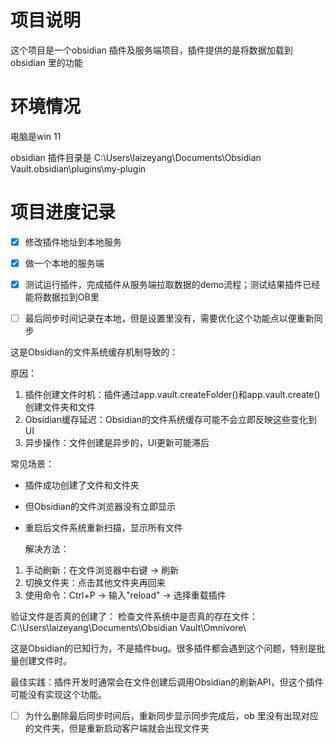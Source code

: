 # 项目说明

这个项目是一个obsidian 插件及服务端项目，插件提供的是将数据加载到obsidian 里的功能

# 环境情况

电脑是win 11

obsidian 插件目录是 C:\Users\laizeyang\Documents\Obsidian Vault\.obsidian\plugins\my-plugin

# 项目进度记录

* [X] 修改插件地址到本地服务
* [X] 做一个本地的服务端
* [X] 测试运行插件，完成插件从服务端拉取数据的demo流程；测试结果插件已经能将数据拉到OB里
* [ ] 最后同步时间记录在本地，但是设置里没有，需要优化这个功能点以便重新同步



 这是Obsidian的文件系统缓存机制导致的：

  原因：

1. 插件创建文件时机：插件通过app.vault.createFolder()和app.vault.create()创建文件夹和文件
2. Obsidian缓存延迟：Obsidian的文件系统缓存可能不会立即反映这些变化到UI
3. 异步操作：文件创建是异步的，UI更新可能滞后

  常见场景：

- 插件成功创建了文件和文件夹
- 但Obsidian的文件浏览器没有立即显示
- 重启后文件系统重新扫描，显示所有文件

  解决方法：

1. 手动刷新：在文件浏览器中右键 → 刷新
2. 切换文件夹：点击其他文件夹再回来
3. 使用命令：Ctrl+P → 输入"reload" → 选择重载插件

  验证文件是否真的创建了：
  检查文件系统中是否真的存在文件：
  C:\Users\laizeyang\Documents\Obsidian Vault\Omnivore\

  这是Obsidian的已知行为，不是插件bug。很多插件都会遇到这个问题，特别是批量创建文件时。

  最佳实践：插件开发时通常会在文件创建后调用Obsidian的刷新API，但这个插件可能没有实现这个功能。

* [ ] 为什么删除最后同步时间后，重新同步显示同步完成后，ob
  里没有出现对应的文件夹，但是重新启动客户端就会出现文件夹
